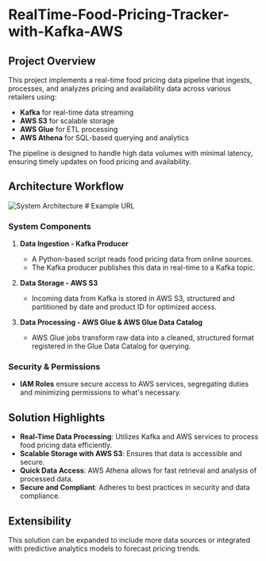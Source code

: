 
# RealTime-Food-Pricing-Tracker-with-Kafka-AWS

## Project Overview

This project implements a real-time food pricing data pipeline that ingests, processes, and analyzes pricing and availability data across various retailers using:

- **Kafka** for real-time data streaming
- **AWS S3** for scalable storage
- **AWS Glue** for ETL processing
- **AWS Athena** for SQL-based querying and analytics

The pipeline is designed to handle high data volumes with minimal latency, ensuring timely updates on food pricing and availability.

## Architecture Workflow

![System Architecture](https://example.com/architecture.png)  # Example URL

### System Components

1. **Data Ingestion - Kafka Producer**
   - A Python-based script reads food pricing data from online sources.
   - The Kafka producer publishes this data in real-time to a Kafka topic.

2. **Data Storage - AWS S3**
   - Incoming data from Kafka is stored in AWS S3, structured and partitioned by date and product ID for optimized access.

3. **Data Processing - AWS Glue & AWS Glue Data Catalog**
   - AWS Glue jobs transform raw data into a cleaned, structured format registered in the Glue Data Catalog for querying.

### Security & Permissions

- **IAM Roles** ensure secure access to AWS services, segregating duties and minimizing permissions to what's necessary.

## Solution Highlights

- **Real-Time Data Processing**: Utilizes Kafka and AWS services to process food pricing data efficiently.
- **Scalable Storage with AWS S3**: Ensures that data is accessible and secure.
- **Quick Data Access**: AWS Athena allows for fast retrieval and analysis of processed data.
- **Secure and Compliant**: Adheres to best practices in security and data compliance.

## Extensibility

This solution can be expanded to include more data sources or integrated with predictive analytics models to forecast pricing trends.

